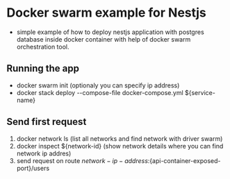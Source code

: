 # Docker swarm example for Nestjs

 - simple example of how to deploy nestjs application with postgres database inside docker container with help of docker swarm orchestration tool.

## Running the app

 - docker swarm init (optionaly you can specify ip address)
 - docker stack deploy --compose-file docker-compose.yml ${service-name}

## Send first request
 1. docker network ls (list all networks and find network with driver swarm)
 2. docker inspect ${network-id} (show network details where you can find network ip addres)
 3. send request on route ${network-ip-address}:${api-container-exposed-port}/users
 

